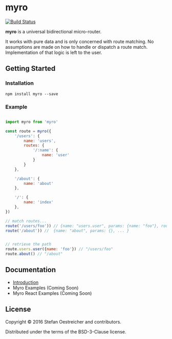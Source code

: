 # myro

[![Build Status](https://travis-ci.org/steos/myro.svg?branch=master)](https://travis-ci.org/steos/myro)

__myro__ is a universal bidirectional micro-router.

It works with pure data and is only concerned with route matching.
No assumptions are made on how to handle or dispatch a route match.
Implementation of that logic is left to the user.

## Getting Started

### Installation

```
npm install myro --save
```

### Example

```js

import myro from 'myro'

const route = myro({
    '/users': {
        name: 'users',
        routes: {
            '/:name': {
                name: 'user'
            }
        }
    },

    '/about': {
        name: 'about'
    },

    '/': {
        name: 'index'
    },
})

// match routes...
route('/users/foo')) // {name: "users.user", params: {name: "foo"}, route: fn}
route('/about')) //  {name: "about", params: {}, ... }


// retrieve the path
route.users.user({name: 'foo'}) // "/users/foo"
route.about() // "/about"


```

## Documentation

- [Introduction](doc/intro.md)
- Myro Examples (Coming Soon)
- Myro React Examples (Coming Soon)

## License

Copyright © 2016 Stefan Oestreicher and contributors.

Distributed under the terms of the BSD-3-Clause license.
